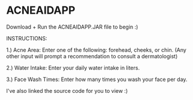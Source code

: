 # ACNEAIDAPP
 Download + Run the ACNEAIDAPP.JAR file to begin :) 

 INSTRUCTIONS:
 
1.) Acne Area: Enter one of the following: forehead, cheeks, or chin. (Any other input will prompt a recommendation to consult a dermatologist)

2.) Water Intake: Enter your daily water intake in liters.

3.) Face Wash Times: Enter how many times you wash your face per day.

I've also linked the source code for you to view :)
